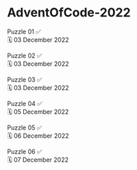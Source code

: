 # AdventOfCode-2022

Puzzle 01 ✅  
🗓️ 03 December 2022

Puzzle 02 ✅  
🗓️ 03 December 2022

Puzzle 03 ✅  
🗓️ 03 December 2022

Puzzle 04 ✅  
🗓️ 05 December 2022

Puzzle 05 ✅  
🗓️ 06 December 2022

Puzzle 06 ✅  
🗓️ 07 December 2022
